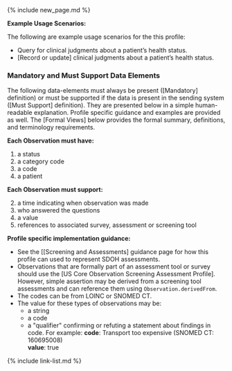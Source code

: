 {% include new_page.md %}

**Example Usage Scenarios:**

The following are example usage scenarios for the this profile:

-  Query for clinical judgments about a patient’s health status.
-  [Record or update] clinical judgments about a patient’s health status.

### Mandatory and Must Support Data Elements


The following data-elements must always be present ([Mandatory] definition) or must be supported if the data is present in the sending system ([Must Support] definition). They are presented below in a simple human-readable explanation.  Profile specific guidance and examples are provided as well.  The [Formal Views] below provides the  formal summary, definitions, and  terminology requirements.

**Each Observation must have:**

1. a status
1. a category code
2. a code
3. a patient

**Each Observation must support:**


2. a time indicating when observation was made
3. who answered the questions
4. a value
5. references to associated survey, assessment or screening tool

**Profile specific implementation guidance:**
- See the [[Screening and Assessments] guidance page for how this profile can used to represent SDOH assessments.
- Observations that are formally part of an assessment tool or survey should use the [US Core Observation Screening Assessment Profile]. However, simple assertion may be derived from a screening tool assessments and can reference them using `Observation.derivedFrom`.
- The codes can be from LOINC or SNOMED CT.
- The value for these types of observations may be:
  -  a string
  -  a code
  -  a "qualifier" confirming or refuting a statement about findings in code. For example:
      **code**: Transport too expensive (SNOMED CT: 160695008)  
      **value**: true

{% include link-list.md %}
